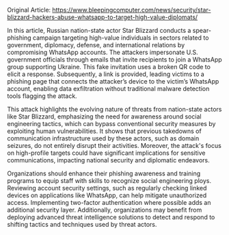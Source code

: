 Original Article: https://www.bleepingcomputer.com/news/security/star-blizzard-hackers-abuse-whatsapp-to-target-high-value-diplomats/

In this article, Russian nation-state actor Star Blizzard conducts a spear-phishing campaign targeting high-value individuals in sectors related to government, diplomacy, defense, and international relations by compromising WhatsApp accounts. The attackers impersonate U.S. government officials through emails that invite recipients to join a WhatsApp group supporting Ukraine. This fake invitation uses a broken QR code to elicit a response. Subsequently, a link is provided, leading victims to a phishing page that connects the attacker’s device to the victim’s WhatsApp account, enabling data exfiltration without traditional malware detection tools flagging the attack.

This attack highlights the evolving nature of threats from nation-state actors like Star Blizzard, emphasizing the need for awareness around social engineering tactics, which can bypass conventional security measures by exploiting human vulnerabilities. It shows that previous takedowns of communication infrastructure used by these actors, such as domain seizures, do not entirely disrupt their activities. Moreover, the attack's focus on high-profile targets could have significant implications for sensitive communications, impacting national security and diplomatic endeavors.

Organizations should enhance their phishing awareness and training programs to equip staff with skills to recognize social engineering ploys. Reviewing account security settings, such as regularly checking linked devices on applications like WhatsApp, can help mitigate unauthorized access. Implementing two-factor authentication where possible adds an additional security layer. Additionally, organizations may benefit from deploying advanced threat intelligence solutions to detect and respond to shifting tactics and techniques used by threat actors.
